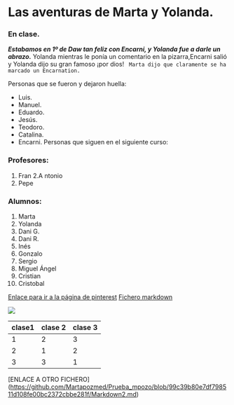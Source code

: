 # Las aventuras de Marta y Yolanda.
### En clase.
 ***Estabamos en 1º de Daw tan feliz con Encarni, y Yolanda fue a darle un abrazo.*** Yolanda mientras le ponía un comentario en la pizarra,Encarni salió y Yolanda dijo su gran famoso ¡por dios!
 ``` Marta dijo que claramente se ha marcado un Encarnation.``` 

 Personas que se fueron y dejaron huella:
* Luis.
* Manuel.
* Eduardo.
* Jesús.
* Teodoro.
* Catalina.
* Encarni.
Personas que siguen en el siguiente curso:
### Profesores:
1. Fran
2.A ntonio
3. Pepe
### Alumnos:
1. Marta
2. Yolanda
3. Dani G.
4. Dani R.
5. Inés
6. Gonzalo
7. Sergio
8. Miguel Ángel
9. Cristian
10. Cristobal

[Enlace para ir a la página de pinterest](https://www.pinterest.es/pin/866872628250647545/?nic_v3=1a5fMoOKA)
[Fichero markdown](https://github.com/Martapozmed/Markdown1.git)

![](https://frasesparafotos.top/wp-content/uploads/2022/05/frase-motivadora-corta.jpg)


|  clase1 |  clase 2  |  clase 3 |
| --- | --- | --- |
| 1 | 2| 3|
| 2 | 1 |2|
|3 | 3| 1 |

[ENLACE A OTRO FICHERO] (https://github.com/Martapozmed/Prueba_mpozo/blob/99c39b80e7df798511d108fe00bc2372cbbe281f/Markdown2.md)
 
 
 
